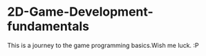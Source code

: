 2D-Game-Development-fundamentals
================================

This is a journey to the game programming basics.Wish me luck. :P
